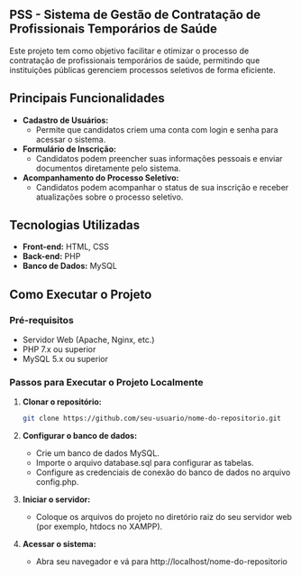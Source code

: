 ## PSS - Sistema de Gestão de Contratação de Profissionais Temporários de Saúde

Este projeto tem como objetivo facilitar e otimizar o processo de contratação de profissionais temporários de saúde, permitindo que instituições públicas gerenciem processos seletivos de forma eficiente.

## Principais Funcionalidades

* **Cadastro de Usuários:**
    * Permite que candidatos criem uma conta com login e senha para acessar o sistema.
* **Formulário de Inscrição:**
    * Candidatos podem preencher suas informações pessoais e enviar documentos diretamente pelo sistema.
* **Acompanhamento do Processo Seletivo:**
    * Candidatos podem acompanhar o status de sua inscrição e receber atualizações sobre o processo seletivo.

## Tecnologias Utilizadas

* **Front-end:** HTML, CSS
* **Back-end:** PHP
* **Banco de Dados:** MySQL

## Como Executar o Projeto

### Pré-requisitos

* Servidor Web (Apache, Nginx, etc.)
* PHP 7.x ou superior
* MySQL 5.x ou superior

### Passos para Executar o Projeto Localmente

1. **Clonar o repositório:**

   ```bash
   git clone https://github.com/seu-usuario/nome-do-repositorio.git
   ```

2. **Configurar o banco de dados:**

   * Crie um banco de dados MySQL.
   * Importe o arquivo database.sql para configurar as tabelas.
   * Configure as credenciais de conexão do banco de dados no arquivo config.php.

3. **Iniciar o servidor:**

   * Coloque os arquivos do projeto no diretório raiz do seu servidor web (por exemplo, htdocs no XAMPP).

4. **Acessar o sistema:**

   * Abra seu navegador e vá para http://localhost/nome-do-repositorio
